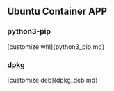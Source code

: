 ## Ubuntu Container APP
### python3-pip
[customize whl]{python3_pip.md}
### dpkg
[customize deb]{dpkg_deb.md}
